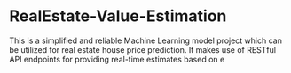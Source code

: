 # RealEstate-Value-Estimation
This is a simplified and reliable Machine Learning model project which can be utilized for real estate house price prediction. It makes use of RESTful API endpoints for providing real-time estimates based on e